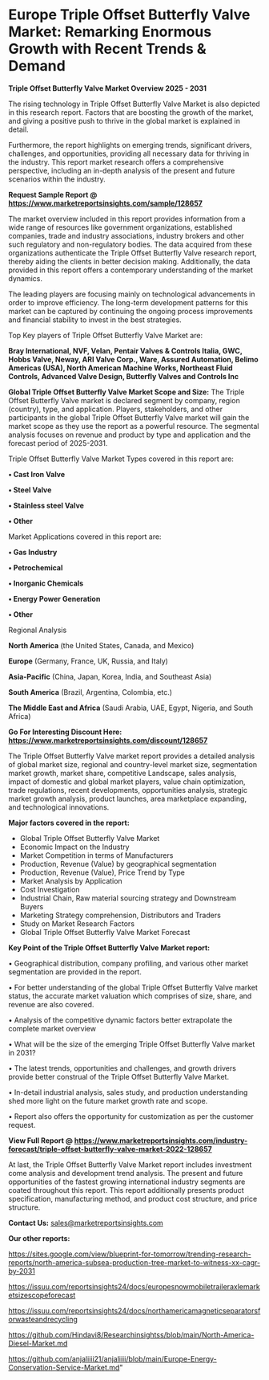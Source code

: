 # Europe Triple Offset Butterfly Valve Market: Remarking Enormous Growth with Recent Trends & Demand

<Strong> Triple Offset Butterfly Valve Market Overview 2025 - 2031</strong>

The rising technology in Triple Offset Butterfly Valve Market is also depicted in this research report. Factors that are boosting the growth of the market, and giving a positive push to thrive in the global market is explained in detail.

Furthermore, the report highlights on emerging trends, significant drivers, challenges, and opportunities, providing all necessary data for thriving in the industry. This report market research offers a comprehensive perspective, including an in-depth analysis of the present and future scenarios within the industry.

<strong>Request Sample Report @ <a href=https://www.marketreportsinsights.com/sample/128657>https://www.marketreportsinsights.com/sample/128657</a></strong>

The market overview included in this report provides information from a wide range of resources like government organizations, established companies, trade and industry associations, industry brokers and other such regulatory and non-regulatory bodies. The data acquired from these organizations authenticate the Triple Offset Butterfly Valve research report, thereby aiding the clients in better decision making. Additionally, the data provided in this report offers a contemporary understanding of the market dynamics.

The leading players are focusing mainly on technological advancements in order to improve efficiency. The long-term development patterns for this market can be captured by continuing the ongoing process improvements and financial stability to invest in the best strategies.

Top Key players of Triple Offset Butterfly Valve Market are:

<strong>Bray International, NVF, Velan, Pentair Valves & Controls Italia, GWC, Hobbs Valve, Neway, ARI Valve Corp., Ware, Assured Automation, Belimo Americas (USA), North American Machine Works, Northeast Fluid Controls, Advanced Valve Design, Butterfly Valves and Controls Inc</strong>

<strong><b>Global Triple Offset Butterfly Valve Market Scope and Size:</b></strong>
The Triple Offset Butterfly Valve market is declared segment by company, region (country), type, and application. Players, stakeholders, and other participants in the global Triple Offset Butterfly Valve market will gain the market scope as they use the report as a powerful resource. The segmental analysis focuses on revenue and product by type and application and the forecast period of 2025-2031.

Triple Offset Butterfly Valve Market Types covered in this report are:

<strong>• Cast Iron Valve

• Steel Valve

• Stainless steel Valve

• Other</strong>

Market Applications covered in this report are:

<strong>• Gas Industry

• Petrochemical

• Inorganic Chemicals

• Energy Power Generation

• Other</strong> 

Regional Analysis

<strong>North America</strong> (the United States, Canada, and Mexico)

<strong>Europe</strong> (Germany, France, UK, Russia, and Italy)

<strong>Asia-Pacific</strong> (China, Japan, Korea, India, and Southeast Asia)

<strong>South America</strong> (Brazil, Argentina, Colombia, etc.)

<strong>The Middle East and Africa</strong> (Saudi Arabia, UAE, Egypt, Nigeria, and South Africa)

<strong>Go For Interesting Discount Here: <a href=https://www.marketreportsinsights.com/discount/128657>https://www.marketreportsinsights.com/discount/128657</a></strong>

The Triple Offset Butterfly Valve market report provides a detailed analysis of global market size, regional and country-level market size, segmentation market growth, market share, competitive Landscape, sales analysis, impact of domestic and global market players, value chain optimization, trade regulations, recent developments, opportunities analysis, strategic market growth analysis, product launches, area marketplace expanding, and technological innovations.

<strong><b>Major factors covered in the report:</b></strong>
<ul>
  <li>Global Triple Offset Butterfly Valve Market </li>
  <li>Economic Impact on the Industry</li>
  <li>Market Competition in terms of Manufacturers</li>
  <li>Production, Revenue (Value) by geographical segmentation</li>
  <li>Production, Revenue (Value), Price Trend by Type</li>
  <li>Market Analysis by Application</li>
  <li>Cost Investigation</li>
  <li>Industrial Chain, Raw material sourcing strategy and Downstream Buyers</li>
  <li>Marketing Strategy comprehension, Distributors and Traders</li>
  <li>Study on Market Research Factors</li>
  <li>Global Triple Offset Butterfly Valve Market Forecast</li>
</ul>

<strong><b>Key Point of the Triple Offset Butterfly Valve Market report:</b></strong>

• Geographical distribution, company profiling, and various other market segmentation are provided in the report.

• For better understanding of the global Triple Offset Butterfly Valve market status, the accurate market valuation which comprises of size, share, and revenue are also covered.

• Analysis of the competitive dynamic factors better extrapolate the complete market overview

• What will be the size of the emerging Triple Offset Butterfly Valve market in 2031?

• The latest trends, opportunities and challenges, and growth drivers provide better construal of the Triple Offset Butterfly Valve Market.

• In-detail industrial analysis, sales study, and production understanding shed more light on the future market growth rate and scope.

• Report also offers the opportunity for customization as per the customer request.

<strong><b>View Full Report @ <a href=https://www.marketreportsinsights.com/industry-forecast/triple-offset-butterfly-valve-market-2022-128657>https://www.marketreportsinsights.com/industry-forecast/triple-offset-butterfly-valve-market-2022-128657</a></b></strong>


At last, the Triple Offset Butterfly Valve Market report includes investment come analysis and development trend analysis. The present and future opportunities of the fastest growing international industry segments are coated throughout this report. This report additionally presents product specification, manufacturing method, and product cost structure, and price structure.

<strong>Contact Us:</strong>
sales@marketreportsinsights.com

<strong>Our other reports:</strong>

<a href=https://sites.google.com/view/blueprint-for-tomorrow/trending-research-reports/north-america-subsea-production-tree-market-to-witness-xx-cagr-by-2031>https://sites.google.com/view/blueprint-for-tomorrow/trending-research-reports/north-america-subsea-production-tree-market-to-witness-xx-cagr-by-2031</a>

<a href=https://issuu.com/reportsinsights24/docs/europesnowmobiletraileraxlemarketsizescopeforecast>https://issuu.com/reportsinsights24/docs/europesnowmobiletraileraxlemarketsizescopeforecast</a>

<a href=https://issuu.com/reportsinsights24/docs/northamericamagneticseparatorsforwasteandrecycling>https://issuu.com/reportsinsights24/docs/northamericamagneticseparatorsforwasteandrecycling</a>

<a href=https://github.com/Hindavi8/Researchinsightss/blob/main/North-America-Diesel-Market.md>https://github.com/Hindavi8/Researchinsightss/blob/main/North-America-Diesel-Market.md</a>

<a href=https://github.com/anjaliiii21/anjaliiii/blob/main/Europe-Energy-Conservation-Service-Market.md>https://github.com/anjaliiii21/anjaliiii/blob/main/Europe-Energy-Conservation-Service-Market.md</a>"
